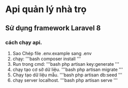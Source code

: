 # Api quản lý nhà trọ
## Sử dụng framework Laravel 8

### cách chạy api.
1. Sao Chép file .env.example sang .env
2. chạy: 
'''bash
composer install
'''
3. Run trong cmd: 
'''bash
php artisan key:generate
'''
4. chạy tạo cơ sở dữ liệu.
'''bash
php artisan migrate
'''
5. Chạy tạo dữ liệu mẫu.
'''bash 
php artisan db:seed
'''
6. chạy server localhost.
'''bash 
php artisan serve
'''


